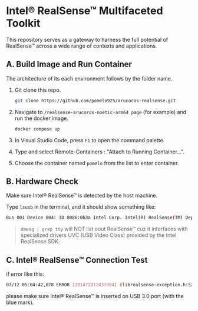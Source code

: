 # Intel® RealSense™ Multifaceted Toolkit

This repository serves as a gateway to harness the full potential of RealSense™ across a wide range of contexts and applications.

## A. Build Image and Run Container

The architecture of its each environment follows by the folder name.

1. Git clone this repo.

    ```bash
    git clone https://github.com/pomelo925/arucoros-realsense.git
    ```

2. Navigate to `/realsense-arucoros-noetic-arm64 page` (for example) and run the docker image.

    ```bash
    docker compose up
    ```

3. In Visual Studio Code, press `F1` to open the command palette.

4. Type and select Remote-Containers : "Attach to Running Container...".

5. Choose the container named `pomelo` from the list to enter container.

## B. Hardware Check

Make sure Intel® RealSense™ is detected by the host machine.

Type `lsusb` in the terminal, and it should show something like:

```bash
Bus 001 Device 004: ID 8086:0b3a Intel Corp. Intel(R) RealSense(TM) Depth Camera 435i
```

>`dmesg | grep tty` will NOT list oout RealSense™ cuz it interfaces with specialized drivers UVC (USB Video Class) provided by the Intel RealSense SDK.

## C. Intel® RealSense™ Connection Test

if error like this:

```bash
07/12 05:04:42,078 ERROR [281472812437904] (librealsense-exception.h:52) xioctl(VIDIOC_G_CTRL) failed Last Error: Connection timed out
 ```

please make sure Intel® RealSense™ is inserted on USB 3.0 port (with the blue mark).
